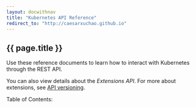```yaml
---
layout: docwithnav
title: "Kubernetes API Reference"
redirect_to: "http://caesarxuchao.github.io"
---
```


## {{ page.title }} ##

Use these reference documents to learn how to interact with Kubernetes through the REST API.

You can also view details about the *Extensions API*. For more about extensions, see [API versioning](docs/api.html).

<p>Table of Contents:</p>
<ul id="toclist"></ul>
 
<script>
$(function() {
		$('#toclist').load( location.pathname + " #gentocapiref li" );
});
</script>
